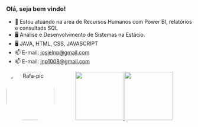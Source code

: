 <div align="left">

### Olá, seja bem vindo!
       
 </div>


- 💼 Estou atuando na area de Recursos Humanos com Power BI, relatórios e consultads SQL
- 🖥️ Análise e Desenvolvimento de Sistemas na Estácio.
- 🖥️ JAVA, HTML, CSS, JAVASCRIPT
- 📫 E-mail: josielnp@gmail.com
- 📫 E-mail: jnp1008@gmail.com




<div align="center">
  <img align="left" alt="Rafa-pic" height="130" style="border-radius:50px;" src="https://c.tenor.com/AWTRfDyw-JMAAAAd/rock-and-roll-ramones.gif">   
  <a href="https://github.com/josielnp">
  <img height="130em" src="https://github-readme-stats.vercel.app/api?username=josielnp&show_icons=true&theme=highcontrast&include_all_commits=true&count_private=true"/>
  <img height="130em" src="https://github-readme-stats.vercel.app/api/top-langs/?username=josielnp&layout=compact&langs_count=7&theme=highcontrast"/>
   
 </div>
  

